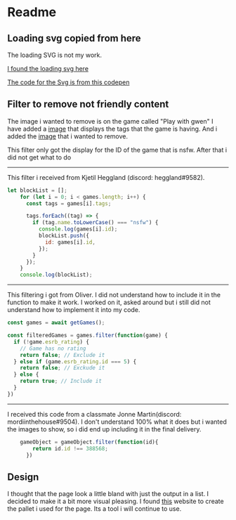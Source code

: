 # Readme

## Loading svg copied from here

The loading SVG is not my work.

[I found the loading svg here](https://freefrontend.com/css-loaders/)

[The code for the Svg is from this codepen](https://codepen.io/thebabydino/pen/yjoPMJ?editors=0100)

## Filter to remove not friendly content

The image i wanted to remove is on the game called "Play with gwen"
I have added a [image](unknown.png) that displays the tags that the game is having.
And i added the [image](nsfw.png) that i wanted to remove.

This filter only got the display for the ID of the game that is nsfw. After that i did not get what to do

***

This filter i received from Kjetil Heggland (discord: heggland#9582).

```js
let blockList = [];
    for (let i = 0; i < games.length; i++) {
      const tags = games[i].tags;

      tags.forEach((tag) => {
        if (tag.name.toLowerCase() === "nsfw") {
          console.log(games[i].id);
          blockList.push({
            id: games[i].id,
          });
        }
      });
    }
    console.log(blockList);
```

***

This filtering i got from Oliver.
I did not understand how to include it in the function to make it work.
I worked on it, asked around but i still did not understand how to implement it into my code.

```js
const games = await getGames();

const filteredGames = games.filter(function(game) {
  if (!game.esrb_rating) {
    // Game has no rating
    return false; // Exclude it
  } else if (game.esrb_rating.id === 5) {
    return false; // Exckude it
  } else {
    return true; // Include it
  }
})
```

***

I received this code from a classmate Jonne Martin(discord: mordiinthehouse#9504).
I don't understand 100% what it does but i wanted the images to show,
so i did end up including it in the final delivery.

```js
    gameObject = gameObject.filter(function(id){
        return id.id !== 388568;
      }) 
```

## Design

I thought that the page look a little bland with just the output in a list. I decided to make it a bit more visual pleasing.
I found [this](http://colormind.io/bootstrap/) website to create the pallet i used for the page. Its a tool i will continue to use.
